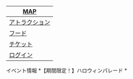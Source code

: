 
|[MAP]()|
|----|
|[アトラクション](https://takajo-soft07.github.io/homepage/atraction)|
|[フード]()|
|[チケット]()|
|[ログイン]()|



イベント情報
*【期間限定！】ハロウィンパレード
*

